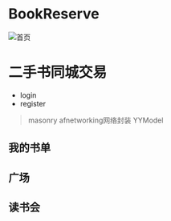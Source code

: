 # BookReserve
![首页](https://github.com/mlgang/BookReserve/blob/master/WechatIMG31.jpeg)
# 二手书同城交易
* login
* register 
> masonry afnetworking网络封装 YYModel 
## 我的书单
## 广场
## 读书会
